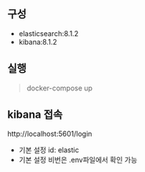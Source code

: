 ## 구성
- elasticsearch:8.1.2
- kibana:8.1.2

## 실행
> docker-compose up

## kibana 접속
http://localhost:5601/login

- 기본 설정 id: elastic
- 기본 설정 비번은 .env파일에서 확인 가능